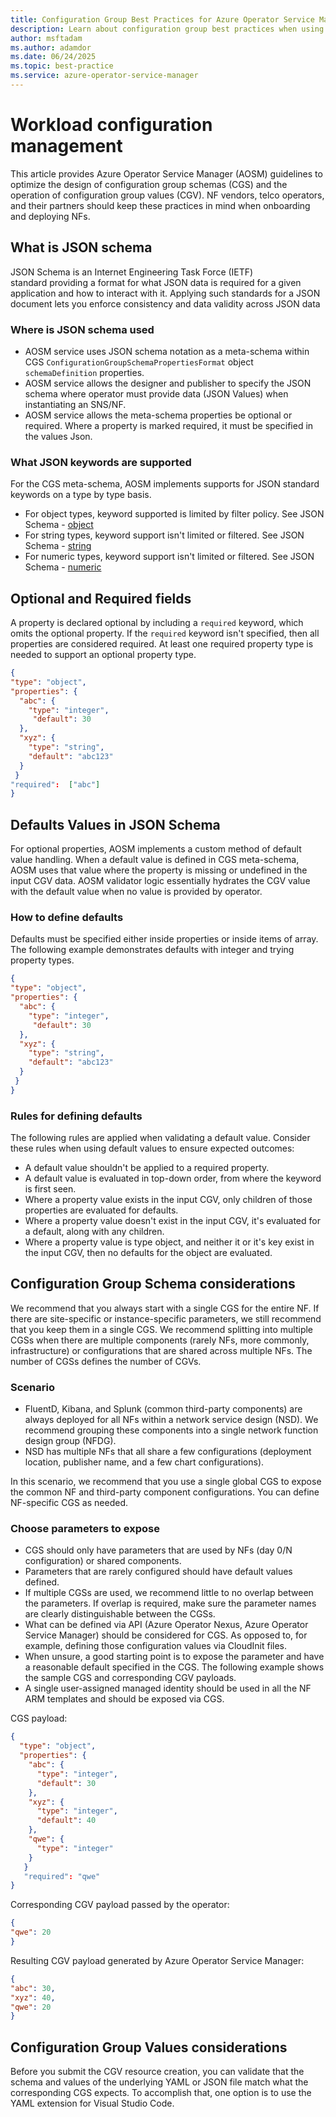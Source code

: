 ```yaml
---
title: Configuration Group Best Practices for Azure Operator Service Manager
description: Learn about configuration group best practices when using Azure Operator Service Manager.
author: msftadam
ms.author: adamdor
ms.date: 06/24/2025
ms.topic: best-practice
ms.service: azure-operator-service-manager
---
```


# Workload configuration management
This article provides Azure Operator Service Manager (AOSM) guidelines to optimize the design of configuration group schemas (CGS) and the operation of configuration group values (CGV). NF vendors, telco operators, and their partners should keep these practices in mind when onboarding and deploying NFs.

## What is JSON schema
JSON Schema is an Internet Engineering Task Force (IETF) standard providing a format for what JSON data is required for a given application and how to interact with it. Applying such standards for a JSON document lets you enforce consistency and data validity across JSON data

### Where is JSON schema used
* AOSM service uses JSON schema notation as a meta-schema within CGS `ConfigurationGroupSchemaPropertiesFormat` object `schemaDefinition` properties.
* AOSM service allows the designer and publisher to specify the JSON schema where operator must provide data (JSON Values) when instantiating an SNS/NF.
* AOSM service allows the meta-schema properties be optional or required. Where a property is marked required, it must be specified in the values Json.  

### What JSON keywords are supported
For the CGS meta-schema, AOSM implements supports for JSON standard keywords on a type by type basis.
 
* For object types, keyword supported is limited by filter policy. See JSON Schema - [object](https://json-schema.org/understanding-json-schema/reference/object)
* For string types, keyword support isn't limited or filtered. See JSON Schema - [string](https://json-schema.org/understanding-json-schema/reference/string)
* For numeric types, keyword support isn't limited or filtered. See JSON Schema - [numeric](https://json-schema.org/understanding-json-schema/reference/numeric)

## Optional and Required fields
A property is declared optional by including a `required` keyword, which omits the optional property. If the `required` keyword isn't specified, then all properties are considered required. At least one required property type is needed to support an optional property type.

```json
{
"type": "object",
"properties": {
  "abc": {
    "type": "integer",
     "default": 30
  },
  "xyz": {
    "type": "string",
    "default": "abc123"
  }
 }
"required":  ["abc"]
} 
```


## Defaults Values in JSON Schema
For optional properties, AOSM implements a custom method of default value handling. When a default value is defined in CGS meta-schema, AOSM uses that value where the property is missing or undefined in the input CGV data. AOSM validator logic essentially hydrates the CGV value with the default value when no value is provided by operator.

### How to define defaults
Defaults must be specified either inside properties or inside items of array. The following example demonstrates defaults with integer and trying property types.

```json
{
"type": "object",
"properties": {
  "abc": {
    "type": "integer",
     "default": 30
  },
  "xyz": {
    "type": "string",
    "default": "abc123"
  }
 }
} 
```

### Rules for defining defaults
The following rules are applied when validating a default value. Consider these rules when using default values to ensure expected outcomes:

* A default value shouldn't be applied to a required property.
* A default value is evaluated in top-down order, from where the keyword is first seen.
* Where a property value exists in the input CGV, only children of those properties are evaluated for defaults.
* Where a property value doesn't exist in the input CGV, it's evaluated for a default, along with any children.
* Where a property value is type object, and neither it or it's key exist in the input CGV, then no defaults for the object are evaluated.

## Configuration Group Schema considerations
We recommend that you always start with a single CGS for the entire NF. If there are site-specific or instance-specific parameters, we still recommend that you keep them in a single CGS. We recommend splitting into multiple CGSs when there are multiple components (rarely NFs, more commonly, infrastructure) or configurations that are shared across multiple NFs. The number of CGSs defines the number of CGVs.

### Scenario

- FluentD, Kibana, and Splunk (common third-party components) are always deployed for all NFs within a network service design (NSD). We recommend grouping these components into a single network function design group (NFDG).
- NSD has multiple NFs that all share a few configurations (deployment location, publisher name, and a few chart configurations).

In this scenario, we recommend that you use a single global CGS to expose the common NF and third-party component configurations. You can define NF-specific CGS as needed.

### Choose parameters to expose

- CGS should only have parameters that are used by NFs (day 0/N configuration) or shared components.
- Parameters that are rarely configured should have default values defined.
- If multiple CGSs are used, we recommend little to no overlap between the parameters. If overlap is required, make sure the parameter names are clearly distinguishable between the CGSs.
- What can be defined via API (Azure Operator Nexus, Azure Operator Service Manager) should be considered for CGS. As opposed to, for example, defining those configuration values via CloudInit files.
- When unsure, a good starting point is to expose the parameter and have a reasonable default specified in the CGS. The following example shows the sample CGS and corresponding CGV payloads.
- A single user-assigned managed identity should be used in all the NF ARM templates and should be exposed via CGS.

CGS payload:

```json
{ 
  "type": "object", 
  "properties": {
    "abc": { 
      "type": "integer", 
      "default": 30
    }, 
    "xyz": { 
      "type": "integer", 
      "default": 40
    },
    "qwe": {
      "type": "integer"
    }
   }
   "required": "qwe"
}
```

Corresponding CGV payload passed by the operator:

```json
{
"qwe": 20
}
```

Resulting CGV payload generated by Azure Operator Service Manager:

```json
{
"abc": 30,
"xyz": 40,
"qwe": 20
}
```

## Configuration Group Values considerations

Before you submit the CGV resource creation, you can validate that the schema and values of the underlying YAML or JSON file match what the corresponding CGS expects. To accomplish that, one option is to use the YAML extension for Visual Studio Code.

